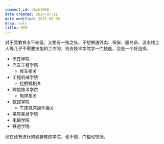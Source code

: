 ```yaml
---
comment_id: e6cb3050
date created: 2024-07-11
date modified: 2025-02-06
draw: null
title: 技校
---
```

对于受教育水平较低，又想有一技之长，不想做送外卖、保安、服务员、流水线工人等几乎不需要技能的工作的，则去技术学院学一门技能，会是一个好选择。

- 烹饪学院
- 汽车工程学院
	- 修车相关
- 工程机械学院
	- 挖掘机相关
- 焊接技术学院
	- 电焊相关
- 数控学院
	- 车床机床操作相关
- 美容美发学院
- 电脑学院
- 铁道学院

现在还有流行的健身教练学院，也不错，门槛也较低。
